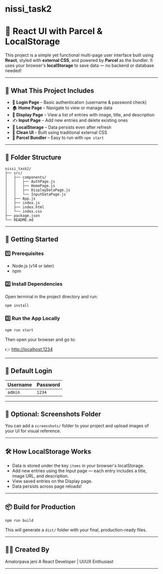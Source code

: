 # nissi_task2
# 🌟 React UI with Parcel & LocalStorage

This project is a simple yet functional multi-page user interface built using **React**, styled with **external CSS**, and powered by **Parcel** as the bundler. It uses your browser's **localStorage** to save data — no backend or database needed!

---

## 🔧 What This Project Includes

- 🔐 **Login Page** – Basic authentication (username & password check)
- 🏠 **Home Page** – Navigate to view or manage data
- 📄 **Display Page** – View a list of entries with image, title, and description
- ✍️ **Input Page** – Add new entries and delete existing ones
- 💾 **LocalStorage** – Data persists even after refresh
- 🎨 **Clean UI** – Built using traditional external CSS
- 🚀 **Parcel Bundler** – Easy to run with `npm start`

---

## 📁 Folder Structure

```
nissi_task2/
├── src/
│   ├── components/
│   │   ├── AuthPage.js
│   │   ├── HomePage.js
│   │   ├── DisplayDataPage.js
│   │   └── InputDataPage.js
│   ├── App.js
│   ├── index.js
│   ├── index.html
│   └── index.css
├── package.json
└── README.md
```
---

## 🚀 Getting Started

### 1️⃣ Prerequisites

- Node.js (v14 or later)
- npm

### 2️⃣ Install Dependencies

Open terminal in the project directory and run:

```bash
npm install
```

### 3️⃣ Run the App Locally

```bash
npm run start
```

Then open your browser and go to:

👉 [http://localhost:1234](http://localhost:1234)

---

## 🔑 Default Login

| Username | Password |
|----------|----------|
| `admin`  | `1234`   |

---

## 📸 Optional: Screenshots Folder

You can add a `screenshots/` folder to your project and upload images of your UI for visual reference.

---

## 🛠 How LocalStorage Works

- Data is stored under the key `items` in your browser's localStorage.
- Add new entries using the Input page — each entry includes a title, image URL, and description.
- View saved entries on the Display page.
- Data persists across page reloads!

---

## 📦 Build for Production

```bash
npm run build
```

This will generate a `dist/` folder with your final, production-ready files.

---

## 👩‍💻 Created By

Amalorpava jeni A 
React Developer | UI/UX Enthusiast

---
